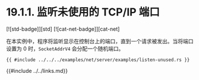 # 19.1.1. 监听未使用的 TCP/IP 端口

[![std-badge]][std] [![cat-net-badge]][cat-net]

在本实例中，程序将监听显示在控制台上的端口，直到一个请求被发出。当将端口设置为 0 时，`SocketAddrV4` 会分配一个随机端口。

```rust,edition2018,no_run
{{ #include ../../../examples/net/server/examples/listen-unused.rs }}
```

{{#include ../../links.md}}
